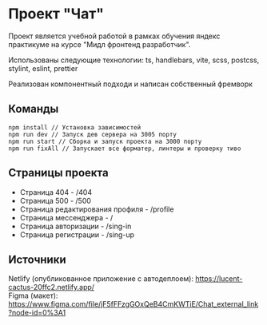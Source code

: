 
# Проект "Чат"


Проект является учебной работой в рамках обучения яндекс практикуме на курсе "Мидл фронтенд разработчик".

Использованы следующие технологии: ts, handlebars, vite, scss, postcss, stylint, eslint, prettier

Реализован компонентный подходи и написан собственный фремворк

## Команды

```
npm install // Установка зависимостей
npm run dev // Запуск дев сервера на 3005 порту
npm run start // Сборка и запуск проекта на 3000 порту
npm run fixAll // Запускает все форматер, линтеры и проверку тиво
```

## Страницы проекта

* Страница 404 - /404
* Страница 500 - /500
* Страница редактирования профиля - /profile
* Страница мессенджера - /
* Страница авторизации - /sing-in
* Страница регистрации - /sing-up

## Источники

Netlify  (опубликованное приложение с автодеплоем): https://lucent-cactus-20ffc2.netlify.app/ <br>
Figma (макет): https://www.figma.com/file/jF5fFFzgGOxQeB4CmKWTiE/Chat_external_link?node-id=0%3A1
